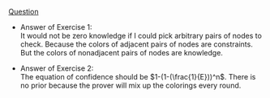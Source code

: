 [Question](http://web.mit.edu/~ezyang/Public/graph/svg.html)  
   + Answer of Exercise 1:  
     It would not be zero knowledge if I could pick arbitrary pairs of nodes to check. Because the colors of adjacent pairs of nodes are constraints. But the colors of nonadjacent pairs of nodes are knowledge.
        
   + Answer of Exercise 2:  
     The equation of confidence should be $1-(1-(\frac{1}{E}))^n$. There is no prior because the prover will mix up the colorings every round.
      
    

    
